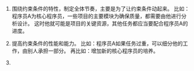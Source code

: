 1. 围绕约束条件的特性，制定全体节奏，主要是为了让约束条件动起来。
比如：程序员A为核心程序员，一些项目的主要模块为确保质量，都需要由他进行分析设计。
这时他就可能是项目的关键资源，其他任务都应当要配合程序员A的进度。

2. 提高约束条件的性能和能力。
比如：程序员A如果任务过重，可以细分他的工作，由别人承担一部分。
再比如：增加新的核心程序员的培养。

3. 

